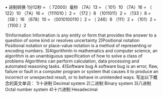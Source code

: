 • 进制转换
1分12秒 = （ 72000）毫秒
 （7A）13 = （ 101）10
（7A）16 = （ 122）10
（7A）16 = （1111010 ）2 = （172 ）8
（1011011）2 = （133 ）8 = （5B ）16
（678）10 = （0010100110 ）2 = （ 246）8
 （111）2 + （101）2 = （1100 ）2

1)Information Information is any entity or form that provides the 
answer to a question of some kind or resolves uncertainty
2)Positional notation Positional notation or place-value
 notation is a method of representing or encoding numbers. 
3)AlgorithmIn  in mathematics and computer science, an algorithm 
is an unambiguous specification of how to solve a class of problems
 Algorithms can perform calculation, data processing and automated reasoning tasks.
4)Software bug
 A software bug is an error, flaw, failure or fault in a computer program or system that causes
it to produce an incorrect or unexpected result, or to behave in unintended ways. 
写出以下概念的英文单词：
1)十进制  Decimal system 
2)二进制   Binary system
3)八进制   Octal number system
4)十六进制 Hexadecimal
